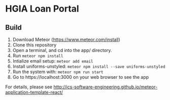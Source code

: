 # HGIA Loan Portal

## Build

1. Download Meteor (https://www.meteor.com/install)
2. Clone this repository
2. Open a terminal, and cd into the app/ directory.
3. Run ```meteor npm install```
4. Intialize email setup: ```meteor add email```
5. Install uniforms-unstyled: ```meteor npm install --save uniforms-unstyled```
5. Run the system with:
```meteor npm run start```
6. Go to https://localhost:3000 on your web browser to see the app


For details, please see http://ics-software-engineering.github.io/meteor-application-template-react/
